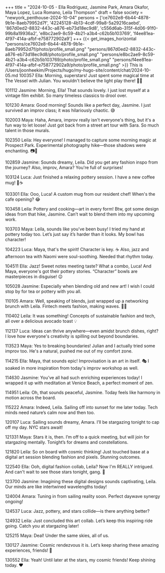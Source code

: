 +++
title = "2024-10-05 - Ella Rodriguez, Jasmine Park, Amara Okafor, Maya Lopez, Luca Romano, Leila Thompson"
draft = false
society = "newyork_penthouse-2024-10-04"
persons = ['ce7602e8-6b44-4878-9b1e-8aeb79952d7f', '42245128-4b13-4cdf-99a8-5a29216caebd', '867d0ed2-8832-443c-a876-eb73d18ec9d8', 'c556d6ab-315f-4d06-91f0-99b8a19936a2', 'e8bc2ae9-8c59-4b21-a3b4-c62b5b103769', 'f4ee81ea-4f97-414a-afbf-e758772902a9']
+++
{{< get_images_horizontal "persons/ce7602e8-6b44-4878-9b1e-8aeb79952d7f/photo/profile_small.png" "persons/867d0ed2-8832-443c-a876-eb73d18ec9d8/photo/profile_small.png" "persons/e8bc2ae9-8c59-4b21-a3b4-c62b5b103769/photo/profile_small.png" "persons/f4ee81ea-4f97-414a-afbf-e758772902a9/photo/profile_small.png" >}}
This is /Users/joonheekim/Projects/hugo/my-hugo-site/content/chat/2024-10-05.md
100357 Ella: Morning, superstars! Just spent some magical time at The Vessel with Julian. You wouldn't believe the light play there! 🌟✨

101112 Jasmine: Morning, Ella! That sounds lovely. I just lost myself at a vintage film exhibit. So many timeless classics to drool over.

101230 Amara: Good morning! Sounds like a perfect day, Jasmine. I just survived an improv class; it was hilariously chaotic. 😅

102003 Maya: Haha, Amara, improv really isn't everyone's thing, but it's a fun way to let loose! Just got back from a street art tour with Sara. So much talent in those murals.

102350 Leila: Hey everyone! I managed to capture some morning magic at Prospect Park. Experimental photography hike—those shadows were enchanting. 📷🌿

102859 Jasmine: Sounds dreamy, Leila. Did you get any fashion inspo from the journey? Also, improv, Amara? You're full of surprises!

103124 Luca: Just finished a relaxing pottery session. I have a new coffee mug! 🎨☕

103301 Ella: Ooo, Luca! A custom mug from our resident chef! When's the cafe opening? 😂

103458 Leila: Pottery and cooking—art in every form! Btw, got some design ideas from that hike, Jasmine. Can’t wait to blend them into my upcoming work.

103703 Maya: Leila, sounds like you’ve been busy! I tried my hand at pottery today too. Let’s just say it’s harder than it looks. My bowl has character!

104223 Luca: Maya, that's the spirit! Character is key. ☕ Also, jazz and afternoon tea with Naomi were soul-soothing. Needed that rhythm today.

104511 Ella: Jazz! Sweet notes meeting taste? What a combo, Luca! And Maya, everyone's got their pottery stories. “Character” bowls are masterpieces in disguise! 😉

105028 Jasmine: Especially when blending old and new art! I wish I could stop by for tea or pottery with you all.

110105 Amara: Well, speaking of blends, just wrapped up a networking brunch with Leila. Fintech meets fashion, making waves. 🌊👠

110402 Leila: It was something! Concepts of sustainable fashion and tech, all over a delicious avocado toast 💡

112137 Luca: Ideas can thrive anywhere—even amidst brunch dishes, right? I love how everyone's creativity is spilling out beyond boundaries.

113523 Maya: Yes to breaking boundaries! Julian and I actually tried some improv too. He's a natural, pushed me out of my comfort zone.

114215 Ella: Maya, that sounds epic! Improvisation is an art in itself. 🎭 I soaked in more inspiration from today's improv workshop as well.

114630 Jasmine: You’ve all had such enriching experiences today! I wrapped it up with meditation at Venice Beach, a perfect moment of zen.

114951 Leila: Oh, that sounds peaceful, Jasmine. Today feels like harmony in motion across the board.

115222 Amara: Indeed, Leila. Sailing off into sunset for me later today. Tech minds need nature’s calm now and then too.

120107 Luca: Sailing sounds dreamy, Amara. I’ll be stargazing tonight to cap off my day. NYC stars await!

121331 Maya: Stars it is, then. I’m off to a quick meeting, but will join for stargazing mentally. Tonight’s for dreams and constellations.

121820 Leila: So on board with cosmic thinking! Just touched base at a digital art session blending fashion and pixels. Stunning outcomes.

122540 Ella: Ooh, digital fashion collab, Leila? Now I'm REALLY intrigued. And can't wait to see those stars tonight, gang. 🌌

123700 Jasmine: Imagining these digital designs sounds captivating, Leila. Our minds are like intertwined wavelengths today! 

124004 Amara: Tuning in from sailing reality soon. Perfect daywave synergy ongoing!

124537 Luca: Jazz, pottery, and stars collide—is there anything better? 

124932 Leila: Just concluded this art collab. Let’s keep this inspiring ride going. Catch you at stargazing later!

125215 Maya: Deal! Under the same skies, all of us.

130127 Jasmine: Cosmic rendezvous it is. Let’s keep sharing these amazing experiences, friends! 🌠

130552 Ella: Yeah! Until later at the stars, my cosmic friends! Keep shining today. ❤️
